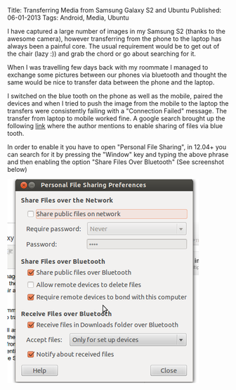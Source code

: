 Title: Transferring Media from Samsung Galaxy S2 and Ubuntu
Published: 06-01-2013
Tags: Android, Media, Ubuntu

I have captured a large number of images in my Samsung S2 (thanks to the
awesome camera), however transferring from the phone to the laptop has always
been a painful core. The usual requirement would be to get out of the chair
(lazy :)) and grab the chord or go about searching for it.

When I was travelling few days back with my roommate I managed to
exchange some pictures between our phones via bluetooth and thought the same
would be nice to transfer data between the phone and the laptop.

I switched on the blue tooth on the phone as well as the mobile, paired the
devices and when I tried to push the image from the mobile to the laptop the
transfers were consistently failing with a "Connection Failed" message. The
transfer from laptop to mobile worked fine. A google search brought up the
following
[link](http://techareena.wordpress.com/2011/11/11/how-to-receive-files-over-bluetooth-in-ubuntu/)
where the author mentions to enable sharing of files via blue tooth.

In order to enable it you have to open "Personal File Sharing", in 12.04+ you
can search for it by pressing the "Window" key and typing the above phrase and
then enabling the option "Share Files Over Bluetooth" (See screenshot below)

![Screenshot](/static/f4adf-57-scaled500.png)


